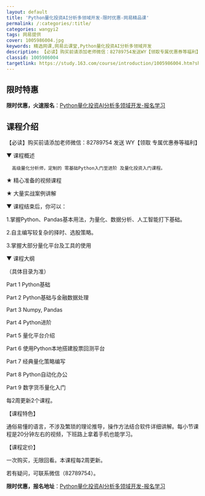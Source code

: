```yaml
---
layout: default
title: 'Python量化投资AI分析多领域开发-限时优惠-网易精品课'
permalink: /:categories/:title/
categories: wangyi2
tags: 网易提供
cover: 1005986004.jpg
keywords: 精选网课,网易云课堂,Python量化投资AI分析多领域开发
description: 【必读】购买前请添加老师微信：82789754发送WY【领取专属优惠券等福利】▼课程概述高级量化分析师，定制的零基础Py
classid: 1005986004
targetlink: https://study.163.com/course/introduction/1005986004.htm?share=1&shareId=1025206652&utm_campaign=share&utm_medium=iphoneShare&utm_source=&utm_u=1025206652
---
```


## 限时特惠

**限时优惠，火速报名**：[Python量化投资AI分析多领域开发-报名学习](https://study.163.com/course/introduction/1005986004.htm?share=1&shareId=1025206652&utm_campaign=share&utm_medium=iphoneShare&utm_source=&utm_u=1025206652)

## 课程介绍

【必读】购买前请添加老师微信：82789754  发送 WY【领取 专属优惠券等福利】



▼ 课程概述

      高级量化分析师，定制的 零基础Python入门至进阶 及量化投资入门课程。 



★ 精心准备的视频课程

★ 大量实战案例讲解



▼ 课程结束后，你可以：

1.掌握Python、Pandas基本用法，为量化、数据分析、人工智能打下基础。

2.自主编写较复杂的择时、选股策略。

3.掌握大部分量化平台及工具的使用



▼ 课程大纲

（具体目录为准）

Part 1 Python基础

Part 2 Python基础与金融数据处理

Part 3  Numpy, Pandas

Part 4  Python进阶

Part 5 量化平台介绍

Part 6 使用Python本地搭建股票回测平台

Part 7 经典量化策略编写

Part 8 Python自动化办公

Part 9 数字货币量化入门

每2周更新2个课程。



【课程特色】

通俗易懂的语言，不涉及繁琐的理论推导，操作方法结合软件详细讲解。每小节课程是20分钟左右的视频，下班路上拿着手机也能学习。



【课程定价】

一次购买，无限回看。本课程每2周更新。

若有疑问，可联系微信（82789754）。

**限时优惠，报名地址**：[Python量化投资AI分析多领域开发-报名学习](https://study.163.com/course/introduction/1005986004.htm?share=1&shareId=1025206652&utm_campaign=share&utm_medium=iphoneShare&utm_source=&utm_u=1025206652)

